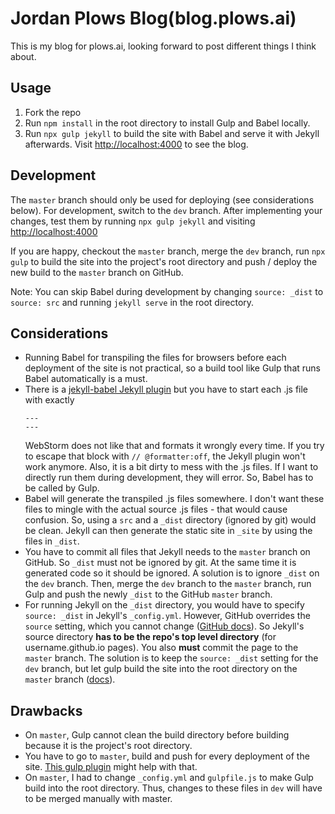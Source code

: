 # Jordan Plows Blog(blog.plows.ai)

This is my blog for plows.ai, looking forward to post different things I think about.

## Usage
1. Fork the repo
2. Run `npm install` in the root directory to install Gulp and Babel locally.
3. Run `npx gulp jekyll` to build the site with Babel and serve it with Jekyll afterwards. Visit <a href="http://localhost:4000" target="_blank">http://localhost:4000</a> to see the blog.

## Development
The `master` branch should only be used for deploying (see considerations below). For development, switch to the `dev` branch. After implementing your changes, test them by running `npx gulp jekyll` and visiting <a href="http://localhost:4000" target="_blank">http://localhost:4000</a>

If you are happy, checkout the `master` branch, merge the `dev` branch, run `npx gulp` to build the site into the project's root directory and push / deploy the new build to the `master` branch on GitHub.

Note: You can skip Babel during development by changing `source: _dist` to `source: src` and running `jekyll serve` in the root directory.

## Considerations
* Running Babel for transpiling the files for browsers before each deployment of the site is not practical, so a build tool like Gulp that runs Babel automatically is a must.
* There is a <a href="https://github.com/babel/jekyll-babel" target="_blank">jekyll-babel Jekyll plugin</a> but you have to start each .js file with exactly
  ```
  ---
  ---
  ```
  WebStorm does not like that and formats it wrongly every time. If you try to escape that block with `// @formatter:off`, the Jekyll plugin won't work anymore. Also, it is a bit dirty to mess with the .js files. If I want to directly run them during development, they will error. So, Babel has to be called by Gulp.
* Babel will generate the transpiled .js files somewhere. I don't want these files to mingle with the actual source .js files - that would cause confusion. So, using a `src` and a `_dist` directory (ignored by git) would be clean. Jekyll can then generate the static site in `_site` by using the files in `_dist`.
* You have to commit all files that Jekyll needs to the `master` branch on GitHub. So `_dist` must not be ignored by git. At the same time it is generated code so it should be ignored. A solution is to ignore `_dist` on the `dev` branch. Then, merge the `dev` branch to the `master` branch, run Gulp and push the newly `_dist` to the GitHub `master` branch.
* For running Jekyll on the `_dist` directory, you would have to specify `source: _dist` in Jekyll's `_config.yml`. However, GitHub overrides the `source` setting, which you cannot change (<a href="https://help.github.com/articles/configuring-jekyll/#configuration-settings-you-cannot-change" target="_blank">GitHub docs</a>). So Jekyll's source directory **has to be the repo's top level directory** (for username.github.io pages). You also **must** commit the page to the `master` branch. The solution is to keep the `source: _dist` setting for the `dev` branch, but let gulp build the site into the root directory on the `master` branch (<a href="https://help.github.com/articles/configuring-a-publishing-source-for-github-pages/" target="_blank">docs</a>).


## Drawbacks

* On `master`, Gulp cannot clean the build directory before building because it is the project's root directory.
* You have to go to `master`, build and push for every deployment of the site. [This gulp plugin](https://github.com/shinnn/gulp-gh-pages) might help with that.
* On `master`, I had to change `_config.yml` and `gulpfile.js` to make Gulp build into the root directory. Thus, changes to these files in `dev` will have to be merged manually with master.

